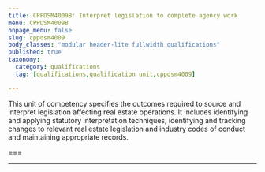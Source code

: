 ```yaml
---
title: CPPDSM4009B: Interpret legislation to complete agency work
menu: CPPDSM4009B
onpage_menu: false
slug: cppdsm4009
body_classes: "modular header-lite fullwidth qualifications"
published: true
taxonomy:
  category: qualifications
  tag: [qualifications,qualification unit,cppdsm4009]

---
```


This unit of competency specifies the outcomes required to source and interpret legislation affecting real estate operations. It includes identifying and applying statutory interpretation techniques, identifying and tracking changes to relevant real estate legislation and industry codes of conduct and maintaining appropriate records.

===

---

